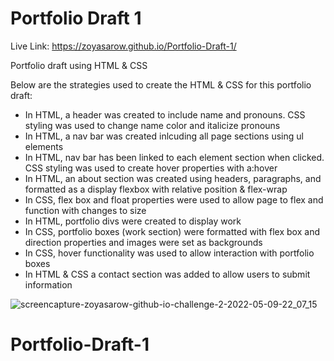 # Portfolio Draft 1

Live Link: https://zoyasarow.github.io/Portfolio-Draft-1/

Portfolio draft using HTML &amp; CSS

Below are the strategies used to create the HTML & CSS for this portfolio draft:

  * In HTML, a header was created to include name and pronouns. CSS styling was used to change name color and italicize pronouns 
  * In HTML, a nav bar was created inlcuding all page sections using ul elements
  * In HTML, nav bar has been linked to each element section when clicked. CSS styling was used to create hover properties with a:hover 
  * In HTML, an about section was created using headers, paragraphs, and formatted as a display flexbox with relative position & flex-wrap 
  * In CSS, flex box and float properties were used to allow page to flex and function with changes to size
  * In HTML, portfolio divs were created to display work 
  * In CSS, portfolio boxes (work section) were formatted with flex box and direction properties and images were set as backgrounds
  * In CSS, hover functionality was used to allow interaction with portfolio boxes
  * In HTML & CSS a contact section was added to allow users to submit information 
  
![screencapture-zoyasarow-github-io-challenge-2-2022-05-09-22_07_15](https://user-images.githubusercontent.com/101853202/167540726-061486ab-9c9a-4af1-985b-56b9ab933f4d.png)
# Portfolio-Draft-1
